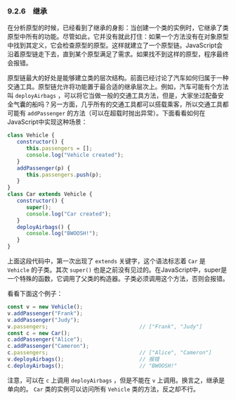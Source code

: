 ### 9.2.6　继承

在分析原型的时候，已经看到了继承的身影：当创建一个类的实例时，它继承了类原型中所有的功能。尽管如此，它并没有就此打住：如果一个方法没有在对象原型中找到其定义，它会检查原型的原型。这样就建立了一个原型链。JavaScript会沿着原型链走下去，直到某个原型满足了需求。如果找不到这样的原型，程序最终会报错。

原型链最大的好处是能够建立类的层次结构。前面已经讨论了汽车如何归属于一种交通工具。原型链允许将功能置于最合适的继承层次上。例如，汽车可能有个方法叫 `deployAirbags` ，可以将它当做一般的交通工具方法，但是，大家坐过配备安全气囊的船吗？另一方面，几乎所有的交通工具都可以搭载乘客，所以交通工具都可能有 `addPassenger` 的方法（可以在超载时抛出异常）。下面看看如何在JavaScript中实现这种场景：

```javascript
class Vehicle {
   constructor() {
      this.passengers = [];
      console.log("Vehicle created");
   }
   addPassenger(p) {
      this.passengers.push(p);
   }
}
class Car extends Vehicle {
   constructor() {
      super();
      console.log("Car created");
   }
   deployAirbags() {
      console.log("BWOOSH!");
   }
} 
```

上面这段代码中，第一次出现了 `extends` 关键字，这个语法标志着 `Car` 是 `Vehicle` 的子类。其次 `super()` 也是之前没有见过的。在JavaScript中，super是一个特殊的函数，它调用了父类的构造器。子类必须调用这个方法，否则会报错。

看看下面这个例子：

```javascript
const v = new Vehicle();
v.addPassenger("Frank");
v.addPassenger("Judy");
v.passengers;                             // ["Frank", "Judy"]
const c = new Car();
c.addPassenger("Alice");
c.addPassenger("Cameron");
c.passengers;                             // ["Alice", "Cameron"]
v.deployAirbags();                        // 报错
c.deployAirbags();                        // "BWOOSH!"
```

注意，可以在 `c` 上调用 `deployAirbags` ，但是不能在 `v` 上调用。换言之，继承是单向的。 `Car` 类的实例可以访问所有 `Vehicle` 类的方法，反之却不行。

